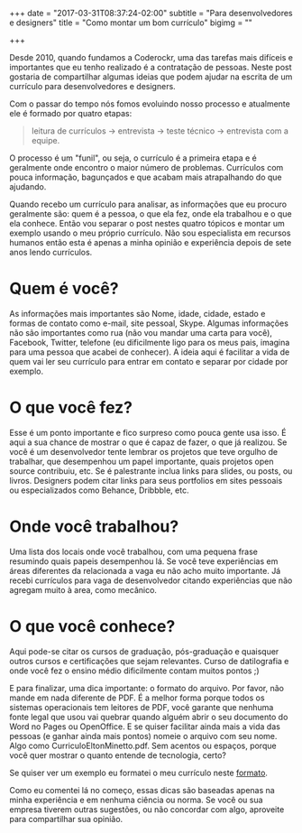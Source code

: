 +++
date = "2017-03-31T08:37:24-02:00"
subtitle = "Para desenvolvedores e designers"
title = "Como montar um bom currículo"
bigimg = ""

+++

Desde 2010, quando fundamos a Coderockr, uma das tarefas mais difíceis e importantes que eu tenho realizado é a contratação de pessoas. Neste post gostaria de compartilhar algumas ideias que podem ajudar na escrita de um currículo para desenvolvedores e designers.

<!--more-->

Com o passar do tempo nós fomos evoluindo nosso processo e atualmente ele é formado por quatro etapas: 

> leitura de currículos -> entrevista -> teste técnico -> entrevista com a equipe. 

O processo é um "funil", ou seja, o currículo é a primeira etapa e é geralmente onde encontro o maior número de problemas. Currículos com pouca informação, bagunçados e que acabam mais atrapalhando do que ajudando. 

Quando recebo um currículo para analisar, as informações que eu procuro geralmente são: quem é a pessoa, o que ela fez, onde ela trabalhou e o que ela conhece. Então vou separar o post nestes quatro tópicos e montar um exemplo usando o meu próprio currículo. Não sou especialista em recursos humanos então esta é apenas a minha opinião e experiência depois de sete anos lendo currículos. 


# Quem é você?

As informações mais importantes são Nome, idade, cidade, estado e formas de contato como e-mail, site pessoal, Skype. Algumas informações não são importantes como rua (não vou mandar uma carta para você), Facebook, Twitter, telefone (eu dificilmente ligo para os meus pais, imagina para uma pessoa que acabei de conhecer). A ideia aqui é facilitar a vida de quem vai ler seu currículo para entrar em contato e separar por cidade por exemplo.

# O que você fez?

Esse é um ponto importante e fico surpreso como pouca gente usa isso. É aqui a sua chance de mostrar o que é capaz de fazer, o que já realizou. Se você é um desenvolvedor tente lembrar os projetos que teve orgulho de trabalhar, que desempenhou um papel importante, quais projetos open source contribuiu, etc. Se é palestrante inclua links para slides, ou posts, ou livros. Designers podem citar links para seus portfolios em sites pessoais ou especializados como Behance, Dribbble, etc. 

# Onde você trabalhou?

Uma lista dos locais onde você trabalhou, com uma pequena frase resumindo quais papeis desempenhou lá. Se você teve experiências em áreas diferentes da relacionada a vaga eu não acho muito importante. Já recebi currículos para vaga de desenvolvedor citando experiências que não agregam muito à area, como mecânico. 

# O que você conhece?

Aqui pode-se citar os cursos de graduação, pós-graduação e quaisquer outros cursos e certificações que sejam relevantes. Curso de datilografia e onde você fez o ensino médio dificilmente contam muitos pontos ;)

E para finalizar, uma dica importante: o formato do arquivo. Por favor, não mande em nada diferente de PDF. É a melhor forma porque todos os sistemas operacionais tem leitores de PDF, você garante que nenhuma fonte legal que usou vai quebrar quando alguém abrir o seu documento do Word no Pages ou OpenOffice. E se quiser facilitar ainda mais a vida das pessoas (e ganhar ainda mais pontos) nomeie o arquivo com seu nome. Algo como CurriculoEltonMinetto.pdf. Sem acentos ou espaços, porque você quer mostrar o quanto entende de tecnologia, certo?

Se quiser ver um exemplo eu formatei o meu currículo neste <a href="/docs/CurriculoEltonMinetto.pdf" target="_new">formato</a>.

Como eu comentei lá no começo, essas dicas são baseadas apenas na minha experiência e em nenhuma ciência ou norma. Se você ou sua empresa tiverem outras sugestões, ou não concordar com algo,  aproveite para compartilhar sua opinião.